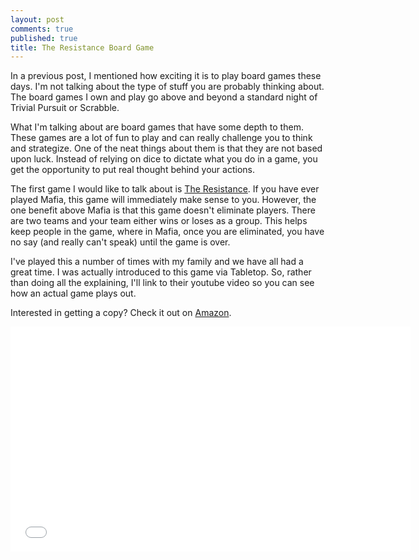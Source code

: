 ```yaml
---
layout: post
comments: true
published: true
title: The Resistance Board Game
---
```


In a previous post, I mentioned how exciting it is to play board games these days. I'm not talking about the type of stuff you are probably thinking about. The board games I own and play go above and beyond a standard night of Trivial Pursuit or Scrabble.

What I'm talking about are board games that have some depth to them. These games are a lot of fun to play and can really challenge you to think and strategize. One of the neat things about them is that they are not based upon luck. Instead of relying on dice to dictate what you do in a game, you get the opportunity to put real thought behind your actions.

<!--more-->

The first game I would like to talk about is [The Resistance][wiki]. If you have ever played Mafia, this game will immediately make sense to you. However, the one benefit above Mafia is that this game doesn't eliminate players. There are two teams and your team either wins or loses as a group. This helps keep people in the game, where in Mafia, once you are eliminated, you have no say (and really can't speak) until the game is over.

I've played this a number of times with my family and we have all had a great time. I was actually introduced to this game via Tabletop. So, rather than doing all the explaining, I'll link to their youtube video so you can see how an actual game plays out.

Interested in getting a copy? Check it out on [Amazon][amzn].

<iframe width="640" height="360" src="//www.youtube.com/embed/g_QRczGzXqw?rel=0" frameborder="0" allowfullscreen></iframe>

[wiki]: http://en.wikipedia.org/wiki/The_Resistance_(game)
[amzn]: http://www.amazon.com/gp/product/B008A2BA8G/ref=as_li_qf_sp_asin_tl?ie=UTF8&camp=1789&creative=9325&creativeASIN=B008A2BA8G&linkCode=as2&tag=nickpadleycom-20